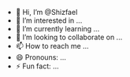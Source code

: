 - 👋 Hi, I’m @Shizfael
- 👀 I’m interested in ...
- 🌱 I’m currently learning ...
- 💞️ I’m looking to collaborate on ...
- 📫 How to reach me ...
- 😄 Pronouns: ...
- ⚡ Fun fact: ...

<!---
Shizfael/Shizfael is a ✨ special ✨ repository because its `README.md` (this file) appears on your GitHub profile.
You can click the Preview link to take a look at your changes.
--->
